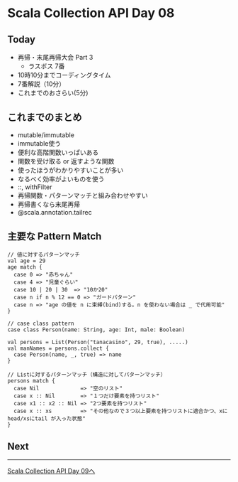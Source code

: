 # Scala Collection API Day 08

## Today
- 再帰・末尾再帰大会 Part 3
  - ラスボス 7番
- 10時10分までコーディングタイム
- 7番解説（10分）
- これまでのおさらい(5分)

## これまでのまとめ
- mutable/immutable
- immutable使う
- 便利な高階関数いっぱいある
 - 関数を受け取る or 返すような関数
 - 使ったほうがわかりやすいことが多い
- なるべく効率がよいものを使う
 - ::, withFilter
- 再帰関数・パターンマッチと組み合わせやすい
- 再帰書くなら末尾再帰
 - @scala.annotation.tailrec

## 主要な Pattern Match 
```
// 値に対するパターンマッチ
val age = 29
age match {
  case 0 => "赤ちゃん"
  case 4 => "児童ぐらい"
  case 10 | 20 | 30  => "10か20"
  case n if n % 12 == 0 => "ガードパターン"
  case n => "age の値を n に束縛(bind)する。n を使わない場合は _ で代用可能"
}

// case class pattern
case class Person(name: String, age: Int, male: Boolean)

val persons = List(Person("tanacasino", 29, true), .....)
val manNames = persons.collect {
  case Person(name, _, true) => name
}

// Listに対するパターンマッチ（構造に対してパターンマッチ）
persons match {
  case Nil             => "空のリスト"
  case x :: Nil        => "１つだけ要素を持つリスト"
  case x1 :: x2 :: Nil => "2つ要素を持つリスト"
  case x :: xs         => "その他なので３つ以上要素を持つリストに適合かつ、xにhead/xsにtail が入った状態"
}
```

## Next

----
[Scala Collection API Day 09へ](collection_day_09.md)
